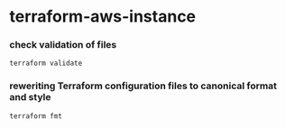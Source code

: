 # terraform-aws-instance

### check validation of files
`terraform validate` 

### reweriting Terraform configuration files to canonical format and style
`terraform fmt`